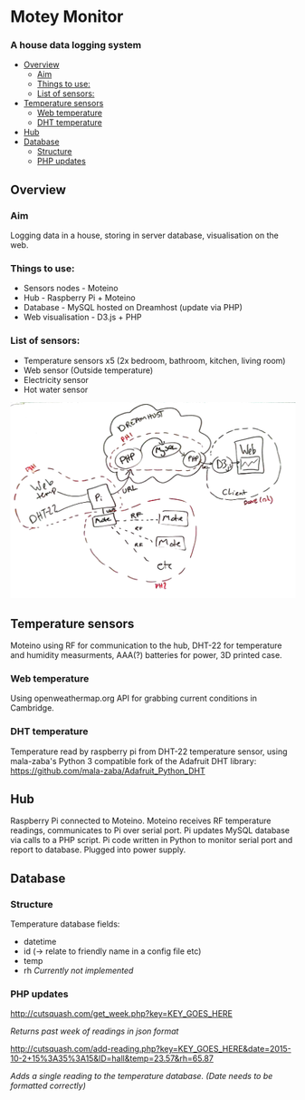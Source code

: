 # Motey Monitor
### A house data logging system

<!-- MarkdownTOC depth=3 -->

- [Overview](#overview)
    - [Aim](#aim)
    - [Things to use:](#things-to-use)
    - [List of sensors:](#list-of-sensors)
- [Temperature sensors](#temperature-sensors)
    - [Web temperature](#web-temperature)
    - [DHT temperature](#dht-temperature)
- [Hub](#hub)
- [Database](#database)
    - [Structure](#structure)
    - [PHP updates](#php-updates)

<!-- /MarkdownTOC -->

## Overview

### Aim
Logging data in a house, storing in server database, visualisation on the web. 

### Things to use:

- Sensors nodes - Moteino
- Hub - Raspberry Pi + Moteino
- Database - MySQL hosted on Dreamhost (update via PHP)
- Web visualisation - D3.js + PHP

### List of sensors:

- Temperature sensors x5 (2x bedroom, bathroom, kitchen, living room)
- Web sensor (Outside temperature)
- Electricity sensor
- Hot water sensor

![Overview plan](/Images/monitor_plan.png)

## Temperature sensors

Moteino using RF for communication to the hub, DHT-22 for temperature and humidity measurments, AAA(?) batteries for power, 3D printed case.

### Web temperature

Using openweathermap.org API for grabbing current conditions in Cambridge.

### DHT temperature

Temperature read by raspberry pi from DHT-22 temperature sensor, using mala-zaba's Python 3 compatible fork of the Adafruit DHT library: https://github.com/mala-zaba/Adafruit_Python_DHT

## Hub

Raspberry Pi connected to Moteino. Moteino receives RF temperature readings, communicates to Pi over serial port. Pi updates MySQL database via calls to a PHP script. Pi code written in Python to monitor serial port and report to database. Plugged into power supply.

## Database

### Structure

Temperature database fields:

- datetime
- id (-> relate to friendly name in a config file etc)
- temp
- rh *Currently not implemented*

### PHP updates

http://cutsquash.com/get_week.php?key=KEY_GOES_HERE

*Returns past week of readings in json format*

http://cutsquash.com/add-reading.php?key=KEY_GOES_HERE&date=2015-10-2+15%3A35%3A15&ID=hall&temp=23.57&rh=65.87

*Adds a single reading to the temperature database. (Date needs to be formatted correctly)*
